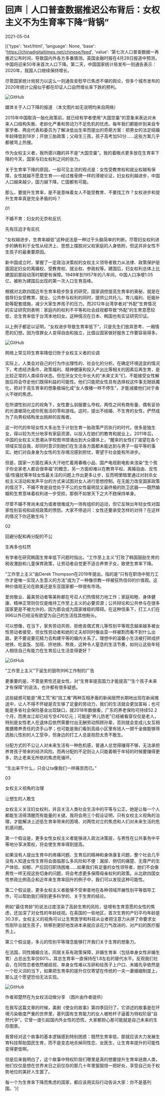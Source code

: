 # 回声｜人口普查数据推迟公布背后：女权主义不为生育率下降“背锅”

2021-05-04

[{'type': 'text/html', 'language': None, 'base': 'https://chinadigitaltimes.net/chinese/feed', 'value': '第七次人口普查数据一再推迟公布时间，导致国内外各方多番猜测。英国金融时报在4月28日报道中预测，中国将迎来50年来首次人口下降。第二天，中国国家统计局发布一则通告表示：2020年，我国人口继续保持增长。

尽管国家统计局努力以这么一则通告安慰早已焦虑不堪的舆论，但多个城市发布的2020年统计公报似乎都在印证人口自然增长率下跌的预判。

![GitHub](https://chinadigitaltimes.net/chinese/files/2021/05/post-665594-6091347d0a037.png)

 媒体关于人口下降的报道 （本文图片如无说明均来自网络）

2015年中国取消一胎化政策前，就已经有学者使用“大国空巢”的意象来表达对未来人口结构失衡、老龄化严重和劳动力不足危机的忧虑。每年我们都能听到来自专家学者、两会代表和委员为了解决低出生率而提出的奇葩方案：把男女的法定结婚年龄降低到18岁；开放三胎政策；父母生三孩，孩子高考加50分……这些方案几乎都被骂上热搜。

作为女权主义者，我所感兴趣的并不是“大国空巢”。我的着眼点更多放在生育率下降的今天，国家与妇女权利之间的张力。

关于生育率下降的原因，一般可见主流的观点是：女性受教育权和就业权越有保障，女性就越不愿意生育——经过推骨牌一样的滑坡论证，妇女权利越进步，中国人口越来越少，国力越下降，亡国都有可能。

那么，要提升生育率，是不是意味着女人不能受教育、不要找工作？女权进步和提升生育率真是完全矛盾的吗？

01

不婚不育：妇女的无奈和反抗

先有压迫才有反抗

“女权越进步，生育率越低”这种说法是一种过于头脑简单的判断。尽管妇女权利进步的确有利于女性从经济上、思想上摆脱对父权家庭的人身依附，但这并非女性不生孩子的最重要原因。

新中国成立时，掌握了一定政治决策权的女权主义领导者致力从法律、政策保护层面固定妇女的离婚权、受教育权、就业权、参政权等。建国后，妇女权利总体上比建国前那段动荡时期更有保障。1949年到1957年的八年间，中国人口净增1.05亿，被称为建国后出现的第一次人口生育高峰。

根据对北欧四国近年生育率稳步恢复的研究，国家调控提高生育率的奥秘，就是在倡导妇女受教育、就业、公共参与权利的同时，提供公共托儿、育儿福利、妊娠补助等配套措施，减少大家生养孩子的压力。而2012年台湾学者对“外配”生育情况的实证研究则表明：家庭内的权利不平等和社会歧视都导致“外配”的生育意愿较低，总生育率低于台湾本地妇女。这种情况在日本、韩国也有实证研究印证。

以上例子都足以证明，“女权进步导致生育率低下”，只是先生们放弃思考、一厢情愿的幻想。因为怪罪女人变得自由和独立，比倡议国家做好服务工作要容易得多。

![GitHub](https://chinadigitaltimes.net/chinese/files/2021/05/post-665594-6091347f9618d.png)

 网络上常见将生育率降低归咎于女权主义者的论调 

实际上，人类会对自己的行为作出理性的、社会化的分析。在确定环境适宜的情况下，考虑经济条件、政策福利、精神健康和投入产出比等相关的因素后再生育，是比较正常的人类续存状态。但在厌女文化中长大的“未来丈夫”们，不能接受女性解放后将会夺走他们既得利益的可能性。他们只能把女性具有选择权这件事无限妖魔化，把对于高生育率的想象极端化成“女人像猪一样不停生”，才能减缓他们对于香火不继的焦虑。

在所谓性别对立的视角下，女性要么驯服要么夺权。两性之间有商有量、偶有妥协的光谱被简化成你死我活的零和游戏。这时，提出不结婚、不生育的女性，俨然成为了向男权结构发出挑衅的反叛者。

这一时代的年轻女性大多出生于计划生育一胎政策严厉执行的时代，很多是独生女，得以较为充分地享有家庭资源，以投入在她们的教育和就业上。2011年后，中国的女权主义思潮从学校图书馆涌出到大众媒体上，“醒来的女性们”渴望在各个领域实现自我，却同时意识到她们在生活各方面都未能达到与男子一般平等的事实。她们对自身身为女性的生存境况感到担忧，寄望于社会能有所进步。

但是，国家一方面在满头大汗地忙着用春晚小品、国产电视剧电影来渲染“生个孩子你全家老人都会很幸福”的概念，另一方面却难以在教育平权、离婚自由、反性侵/性骚扰等年轻女性最关注的问题上作出更多让步，反而明里暗里通过对封杀女权主义活动和发声平台的方式来试图对女人进行思想控制。在无能力改变国家政策的情况下，不婚不育是自觉处于不公的女性最明显又最终极的防卫武器——既然婚姻和生育意味着权利进一步受损，那倒不如冒天下之大不韪保持单身。

尽管不婚不育尚未成为或者很难成为一场有组织的运动，但它反映出年轻女性对国家性别盲视和歧视政策的愤怒。大家不停追问：女性还要承受怎样的对待？在这样的情况下你还敢生吗？

02

回避分配和再分配的不公

生再多也枉然

有学者在研究韩国生育率低下问题时指出，“工作至上主义”打败了韩国鼓励生育的税收激励和儿童保育政策，让劳动者自觉更不适合养育子女，致使生育率下降。

“工作至上主义”由Derek Thompson在2019年提出，指的是“只有在职场中努力工作才是唯一实现人生意义的方法”成为了一种像宗教一样被狂热信仰的价值观。这种价值观无论在欧美还是东亚国家都一样很有市场。

爱岗敬业、最美劳动者等美称都在号召人们热情努力地工作；家庭和睦、身体健康、精神正常则仅仅是维持工作至上主义的必要资源；公共辩论和公共参与在很多国家更是不被允许的，因为那会成为国家维稳的障碍。在这种信条下，打工人们在996以外已经没有欲望为自己的生活找其他盼头。

可以想像，在当下，家务劳动共担、拒绝丧偶式育儿等性别平等观念越来越多被女性劳动者接受，但女性劳动者和她的丈夫却同时像韭菜一样被割而看不到什么出路，更不要说要花精力去构建平等的婚内关系了。理想中的温馨小生活被打碎成挤地铁、吃盒饭、加班、挤地铁、熬夜，这种令人窒息的生活节奏，如何让这些年轻人相信自己有能力在生育后让生活变得更好？

![GitHub](https://chinadigitaltimes.net/chinese/files/2021/05/post-665594-6091348173f66.)

 “工作至上主义”下诞生的鼓吹996工作制的广告 

更重要的是，不管是男性还是女性，对“生育率提高国力才能提高”“生个孩子未来才有保障”的说法，也许都有很多疑惑。

这些疑惑可能是“用工荒”和“找工难”两种互相矛盾的新闻居然长期地出现在新闻推送中，让人不得不怀疑是否生够了足量的劳动力，我们的生活就会更加富裕；也可能是多省社会保险基金出现缺口，就2018年数据看，广东的养老保险可持续52.2个月，而黑龙江却已经亏空476亿元；可能是“养儿防老”已经被看穿仅仅是老人，特别是女性老人在退休后依然需要付出无酬劳动照顾孙辈，否则就会变成儿女互相推搪赡养责任的烫手山芋；也可能是我们看到高级小区里有钱人一掷千金做能够筛选胎儿性别的人工受孕，但身边的打工人总是抱怨太贵不敢生。

分配方式的不公让人对未来生活有一种危机感，普通人总觉得赚得不够，无法承担养育孩子带来的经济风险。而再分配的不足则让人只能着眼于年轻的时候要赚得更多，防止老来无所依的焦虑死循环。

“生出来干什么，只会让ta像我们一样痛苦而已。”

03

女权主义视角的治理

让想生的人敢生

女权主义关注妇女权利，并且关注人类社会生活中的平等与公正。她是让每一个人都能生活得清醒而有能量的关键。我将会用三个假设证明，只有女权主义视角的治理，才能解决上述低生育率带来的困境、对两性对立的焦虑和人们对未来生活的危机感问题。

第一个假设是，更多女性女权主义者能够进入政治决策层，与男性在公共事务中平等地分享决策权，将会使生育率得到提高。

如果没有人提出生育中的疼痛问题、生育后的精神和身体康复问题，整个社会几乎没有人知道女性生育将会面临那么多风险和不便：漏尿、侧切的痛楚、无尊严的生产体验、抑郁、产后回归职场困难……如果我们有足量的女性领导者，她们不会像男性一样无视这些切身的问题，将会考虑更多保障母亲权利的政策。从北欧四国女性参政比例高企和近年来生育率回升的例子中，我们可以发现这种可能性。

第二个假设是，更多女权主义者能够不受审查地在各种领域开展性别平等倡导工作，可以帮助我们得到更多科学的、关于生育的结论。

例如“最佳育龄”的说法过度渲染了高龄生育的风险，徒增有生育意愿的女性的焦虑，还加深了对女性的年龄歧视。在英国的一些地区，首次生育的产妇平均年龄是30.3岁。女权主义的视角可以让生育医学和科技从业者把注意力从拼了命要求女性刚毕业就生孩子，转移到更好地改进本来就应该花力气改进的、对产妇的医疗服务上。

第三个假设是，多元的性别平等理念能够打开我们关于生育的想象力。

在法国，同性婚姻合法，同居关系有政策保障，非婚生育率（包括单身女性非婚生育）占总出生率仅60%，其总生育率一直保持在1.8左右的替代水平。反观我们社会，在同性恋者依然被歧视、单身女性难以冻卵和给孩子上户口、未婚先孕依然是一个贬义词的当下，如果把生育率的提升仅仅寄望在传统的一夫一妻婚姻制度上，那么这个愿望恐怕无法实现。

![GitHub](https://chinadigitaltimes.net/chinese/files/2021/05/post-665594-60913483a5984.)

 作者郑楚然在为女权活动做分享 （图片由作者提供） 

在我写这篇文章的时候，美剧《使女的故事》第四季回归了。它讲述的故事是在环境污染极度严重的世界里，基列国有生育能力的女人被枪杆子逼着为特权阶层“自然代孕”。它曾一度引起国内外女性的恐慌，大家都担心那可能就是自己未来的生存图景。

我曾经对这个故事的基本逻辑感到特别困惑：既然生育率低，那就应该大力发展生育科技帮助国民生育，而不是变态地杀掉同性恋、女医生，让生育率提升的可能性变得更低啊。

但是后来我明白了，这个故事中特权阶层们哪里是真的想要提升生育率拯救人类，他们仅仅是想在世界末日之前仅存的那几十年里狠狠捞一把好处，享受自己处于权势地位的美好人生罢了。

每一个为生育率下降而焦虑的国家，都应该用实际行动告诉大家：你不是基列国。'}]